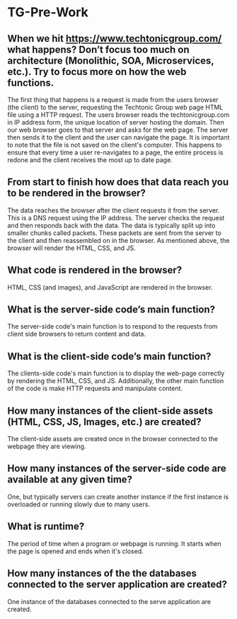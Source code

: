 # TG-Pre-Work

## When we hit https://www.techtonicgroup.com/ what happens? Don’t focus too much on architecture (Monolithic, SOA, Microservices, etc.). Try to focus more on how the web functions.

The first thing that happens is a request is made from the users browser (the client) to the server, requesting the Techtonic Group web page HTML file using a HTTP request. The users browser reads the techtonicgroup.com in IP address form, the unique location of server hosting the domain. Then our web browser goes to that server and asks for the web page. The server then sends it to the client and the user can navigate the page. It is important to note that the file is not saved on the client's computer. This happens to ensure that every time a user re-navigates to a page, the entire process is redone and the client receives the most up to date page.  

## From start to finish how does that data reach you to be rendered in the browser?

The data reaches the browser after the client requests it from the server. This is a DNS request using the IP address. The server checks the request and then responds back with the data. The data is typically split up into smaller chunks called packets. These packets are sent from the server to the client and then reassembled on in the browser. As mentioned above, the browser will render the HTML, CSS, and JS.


## What code is rendered in the browser?

HTML, CSS (and images), and JavaScript are rendered in the browser.

## What is the server-side code’s main function?

The server-side code's main function is to respond to the requests from client side browsers to return content and data.

## What is the client-side code’s main function?

The clients-side code's main function is to display the web-page correctly by rendering the HTML, CSS, and JS. Additionally, the other main function of the code is make HTTP requests and manipulate content.

## How many instances of the client-side assets (HTML, CSS, JS, Images, etc.) are created?

The client-side assets are created once in the browser connected to the webpage they are viewing.

## How many instances of the server-side code are available at any given time?

One, but typically servers can create another instance if the first instance is overloaded or running slowly due to many users.

## What is runtime?

The period of time when a program or webpage is running. It starts when the page is opened and ends when it's closed.

## How many instances of the the databases connected to the server application are created?

One instance of the databases connected to the serve application are created.

